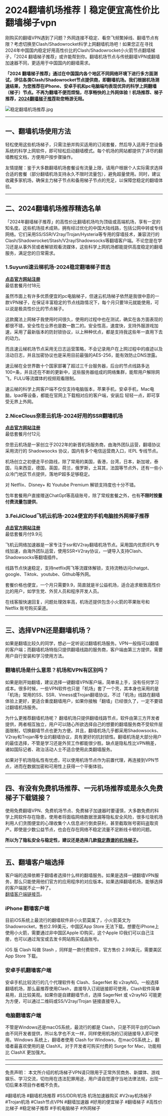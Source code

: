 # 2024翻墙机场推荐丨稳定便宜高性价比翻墙梯子vpn

刚购买的翻墙VPN遇到了问题？外网连接不稳定、看奈飞频繁掉线、翻墙节点有限？考虑切换至Clash/Shadowrocket科学上网翻墙机场吧！如果您正在寻找2024年中国国内稳定好用高性价比的Clash/Shadowrocket小火箭节点翻墙梯子，「2024 翻墙梯子推荐」或许能帮到你。翻墙机场节点与传统翻墙VPN或翻墙加速器不同，更适用于中国国内的翻墙需求。

**「2024 翻墙梯子推荐」通过在中国国内各个地区不同网络环境下进行多方面测试，评估各类Clash/Shadowrocket节点提供商，即翻墙机场。我们根据机场测速结果，为您推荐在iPhone、安卓手机和pc电脑端均表现优异的科学上网翻墙（梯子）节点。不再为翻墙不便而烦恼，尽享畅快的上外网体验！机场推荐、梯子推荐，[**2024翻墙梯子推荐**](https://ihaoke.vip/)助您畅游无阻。**

![稳定翻墙机场推荐.jpg](https://s2.loli.net/2023/12/30/hWbDIXUcfn2kOqv.jpg)

-----

## 一、翻墙机场使用方法

轻松使用这些机场梯子，只需注册并购买适用的订阅套餐，然后导入适用于您设备系统的科学上网软件，即可轻松启动翻墙模式。每个机场的网站都提供了详尽的翻墙教程文档，方便用户按步骤操作。  

友情提醒：鉴于大多数翻墙机场套餐设有流量上限，请用户根据个人实际需求选择合适的套餐（部分翻墙机场支持永久不限时流量包），避免超量使用。同时，建议收藏多家机场，确保主力梯子节点和备用梯子节点的充足，以保障您稳定的翻墙体验。

-----

## 二、2024翻墙机场推荐精选名单

「2024年翻墙梯子推荐」的高性价比翻墙机场均为顶级或高端机场，享有一定的知名度。这些机场技术成熟，拥有经过优化的中国大陆线路，包括公网中转或专线网络。它们采用SS/SSR/V2ray/Trojan/Hysteria等专用的穿墙技术，兼容流行的Clash/Shadowrocket/Stash/V2ray/Shadowsocks等翻墙客户端。不论您是在学习还是从事外贸或者解锁观看流媒体，这些科学上网机场都能提供高度稳定的翻墙服务，满足您的日常需求。 

### 1.Suyunti速云梯机场-2024稳定翻墙梯子首选

[**点击官方网站注册**](https://go.51tz.cc/sycloud)  
最低套餐月付18元

虽然市面上有许多优质便宜的pc电脑梯子，但速云机场梯子依然是我很中意的一款VPN梯子，在保证丰富稳定的节点线路情况下，每个月只要18元就能使用，可以说是极具性价比的节点梯子。

这款魔法上网梯子我使用时间很久，使用的过程中也在测试，确实在各方面表现的都很不错，安全性在业界也是数一数二的。安全性高，速度快，支持外服游戏加速，采用了最新版本的防封锁协议，以上种种优点，都是支持我这些年一直用下去的动力。

而且速云梯机场节点采用无日志运营策略，不会记录用户在上网过程中的痕迹以及活动日志，并且加密协议也是采用目前最强的AES-256，能有效防止DNS泄露。

速云梯在全世界数十个国家部署了超过三千台服务器，后台的节点线路多达100+条，并且还在不断的更新中，这些服务器组成的网络集群，能帮用户解除网飞，FULU等流媒体的视频观看限制。

速云梯的科学上网客户端不仅仅支持电脑版本，苹果手机，安卓手机，Mac电脑，Ipad等设备，都能在官网上下载相对应的客户端，安装后 轻轻一点，即可享受无界上外网。 

### 2.NiceClous奈思云机场-2024好用的SSR翻墙机场  
[**点击官方网站注册**](https://go.51tz.cc/nicecloud)  
最低套餐月付12元  

奈思云机场是一家创立于2022年的新晋机场服务商，由海外团队运营，翻墙协议采用流行的 Shadowsocks 协议，国内有多个电信运营商入口，IEPL 专线节点。

机场创立之初便走平价路线，除了常用的美国，香港，台湾，日本，新加坡，泰国，马来西亚，德国，英国，荷兰，俄罗斯，土耳其，法国等节点外，还有一些小众冷门地区节点提供，落地IP超多足够稳定。

对 Netflix、Disney+ 和 Youtube Premium 解锁支持度也十分不错。

包年套餐用户直接赠送ChatGpt等高级账号，除了常规套餐之外，也有**不限时按量付费流量包提供**。

### 3.FeiJiCloud飞机云机场-2024便宜的手机电脑挂外网梯子推荐
[**点击官方网站注册**](https://go.51tz.cc/fjcloud)  
最低套餐月付9.9元  

飞机云网络加速器是一家专注于ssr和V2ray翻墙机场节点。采用国内优质IEPL专线加速，由海外团队运营，使用SSR+V2ray协议，一键导入支持Clash、Shadowsocks等翻墙插件。

线路节点快速稳定，支持netflix网飞等流媒体解锁，支持流畅访问chatgpt、google、Tiktok、youtube、Github等外网。

套餐价格也便宜，一个月只需要9.9，简直就是半公益机场，适合追求极致高性价比的用户，如学生党、外贸人员和程序开发人员。

在线客服快速回复，问题处理效率高，机场还提供包含小火箭的苹果账号和 Netflix 账号购买渠道。

-----

## 三、选择VPN还是翻墙机场？
如果是翻墙比较久的同学，想必一定听说过翻墙机场服务。VPN一般指可以翻墙的客户端；而翻墙机场特指只提供翻墙线路的服务商，客户端由第三方提供，需要用户自行安装和学习使用方法。

### 翻墙机场是什么意思？机场和VPN有区别吗？

如果是刚开始翻墙，建议选择一键翻墙VPN客户端，简单易上手，没有任何学习成本。很多时候，一些VPN软件也只是「机场」套了一个壳，其本身也采用的是「机场」常用的SS、SSR、Vmess或Trojan翻墙协议。不过「机场」线路在翻墙体验上更好，更适合重度翻墙用户，如果你接触「翻墙」已经很久了，一定不要错过翻墙机场服务。

为什么更推荐翻墙机场呢？ 翻墙机场只提供翻墙线路节点，软件由第三方开发者提供，两者相互独立，用户可以随心所欲选择自己的想要的翻墙服务商不受软件层面限制，切换翻墙节点也更为方便。并且，翻墙机场几乎都采用Shadowsocks、V2ray和Trojan等专业的翻墙协议，具有更好的抗封锁性。翻墙机场是大部分用户的最佳选择，不管是学习还是外贸工作都能很少胜。缺点是隐私性比VPN稍差，诸如国际记者、政治活动人士不适合使用此类翻墙服务。

如果对于机场隐私性有忧虑，可以使用机场节点作为前置代理，再连接到VPN节点，进而在数据加密和可用性上获得一个平衡体验。

-----

## 四、有没有免费机场推荐、一元机场推荐或是永久免费梯子下载链接？
使用免费翻墙VPN、免费机场节点、免费梯子加速器时要谨慎，大多数免费的科学上网软件存在隐患，使用者将面临网络数据泄漏等隐私安全风险，很多垃圾机场利用人们贪图便宜的心理收集个人信息进行倒卖获利，甚至截取账号密码盗取资产。即使是少数公益节点，也会在存在网络不稳定流量不足断线卡顿的问题。

**所以为了隐私安全与稳定性，建议还是选择几款[稳定靠谱的机场梯子](https://reactchina.sxlcdn.com/t/topic/40257)。**

-----

## 五、翻墙客户端选择

客户端的选择依赖于翻墙者选择什么样的翻墙服务。如果是选择一键翻墙VPN服务，那么只能使用他们官方的应用程序的对应版本。如果选择翻墙机场，能够选择的客户端就不止一种了。  
[翻墙客户端链接页](https://ihaoke.vip/download/)。

### iPhone 翻墙客户端

目前iOS系统上最流行的翻墙软件非小火箭莫属了，小火箭英文为 Shadowrocket，售价2.99美元，中国区App Store 无法下载。想要在iPhone上使用小火箭，需要通过非中国区Apple ID购买，这个Apple ID我们可以自己注册，也可以通过淘宝或去发卡网站购买成品账号。

iOS 版 Clash 叫做 Stash ，同样是一款付费软件，官方售价 2.99美元，需要美区 App Store 下载。 

### 安卓手机翻墙客户端

安卓手机比较流行的几个代理软件有 Clash、SagerNet 和 v2rayNG。一般选择翻墙机场，那么最推荐使用Clash，直接导入订阅链接即可使用，Clash软件简单易用，且比较美观。如果你是自建翻墙节点，选择 SagerNet 或 v2rayNG 可能更为方便，可以通过二维码或SS/V2ray/Trojan 链接直接导入。

### 电脑翻墙客户端

不管是Windows还是macOS系统，最流行的都是 Clash，只是不同平台的Clash由不同开发者提供，所以名字也不太一样，同样使用机场的订阅链接导入即可使用。Windows 系统上，翻墙者使用 Clash for Windows，在macOS系统上，翻墙者最喜欢使用的是 ClashX。对于开发者可购买付费的 Surge for Mac，功能相比 ClashX 更加强大。

-----

***
免责声明： 本文所介绍的机场梯子VPN请只限用于正常外贸商务、新媒体、游戏娱乐、学习交流，切勿用在违法犯罪用途，用户请自觉遵守当地法律法规，出现一切后果本项目作者概不负责。

#翻墙机场 #翻墙机场推荐 #SS/DDR/机场 机场加速器购买 #V2ray机场梯子 #Trojan机场 #Clash节点VPN  #翻墙加速器 #好用的便宜梯子 #翻墙梯子 #高性价比梯子 #稳定梯子推荐 #手机电脑梯子 #外网梯子 


